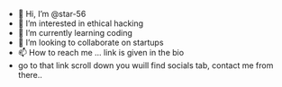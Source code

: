 - 👋 Hi, I’m @star-56
- 👀 I’m interested in ethical hacking
- 🌱 I’m currently learning coding
- 💞️ I’m looking to collaborate on startups
- 📫 How to reach me ... link is given in the bio
- go to that link scroll down you wuill find socials tab, contact me from there..

<!---
star-56/star-56 is a ✨ special ✨ repository because its `README.md` (this file) appears on your GitHub profile.
You can click the Preview link to take a look at your changes.
--->
